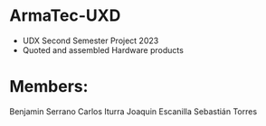 # ArmaTec-UXD
- UDX Second Semester Project 2023
- Quoted and assembled Hardware products

# Members:
Benjamin Serrano
Carlos Iturra
Joaquin Escanilla
Sebastián Torres
